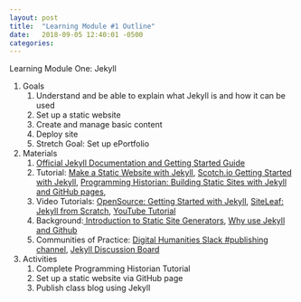 ```yaml
---
layout: post
title:  "Learning Module #1 Outline"
date:   2018-09-05 12:40:01 -0500
categories:
---
```

Learning Module One: Jekyll

1. Goals
   1. Understand and be able to explain what Jekyll is and how it can be used
   2. Set up a static website
   3. Create and manage basic content
   4. Deploy site
   5. Stretch Goal: Set up ePortfolio
2. Materials
   1. [Official Jekyll Documentation and Getting Started Guide](https://jekyllrb.com/)
   2. Tutorial: [Make a Static Website with Jekyll](https://www.taniarascia.com/make-a-static-website-with-jekyll/), [Scotch.io Getting Started with Jekyll](https://scotch.io/tutorials/getting-started-with-jekyll-plus-a-free-bootstrap-3-starter-theme), [Programming Historian: Building Static Sites with Jekyll and GitHub pages](https://programminghistorian.org/en/lessons/building-static-sites-with-jekyll-github-pages), 
   3. Video Tutorials: [OpenSource: Getting Started with Jekyll](https://opensource.com/article/17/4/getting-started-jekyll), [SiteLeaf: Jekyll from Scratch](https://www.siteleaf.com/blog/jekyll-from-scratch/), [YouTube Tutorial](https://www.youtube.com/watch?v=T1itpPvFWHI) 
   4. Background:[ Introduction to Static Site Generators](https://davidwalsh.name/introduction-static-site-generators), [Why use Jekyll and Github](http://literaturegeek.com/2015/12/08/WhyJekyllGitHub) 
   5. Communities of Practice: [Digital Humanities Slack #publishing channel](http://tinyurl.com/DHslack),  [Jekyll Discussion Board](https://talk.jekyllrb.com/) 
3. Activities
   1. Complete Programming Historian Tutorial
   2. Set up a static website via GitHub page
   3. Publish class blog using Jekyll

 